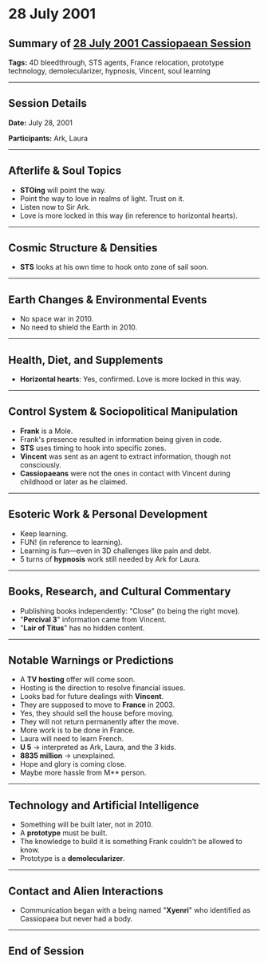 # 28 July 2001

## Summary of [28 July 2001 Cassiopaean Session](https://cassiopaea.org/forum/threads/session-28-july-2001.18634/)

**Tags:** 4D bleedthrough, STS agents, France relocation, prototype technology, demolecularizer, hypnosis, Vincent, soul learning

---

## Session Details

**Date:** July 28, 2001

**Participants:** Ark, Laura

---

## Afterlife & Soul Topics

- **STOing** will point the way.
- Point the way to love in realms of light. Trust on it.
- Listen now to Sir Ark.
- Love is more locked in this way (in reference to horizontal hearts).

---

## Cosmic Structure & Densities

- **STS** looks at his own time to hook onto zone of sail soon.

---

## Earth Changes & Environmental Events

- No space war in 2010.
- No need to shield the Earth in 2010.

---

## Health, Diet, and Supplements

- **Horizontal hearts**: Yes, confirmed. Love is more locked in this way.

---

## Control System & Sociopolitical Manipulation

- **Frank** is a Mole.
- Frank's presence resulted in information being given in code.
- **STS** uses timing to hook into specific zones.
- **Vincent** was sent as an agent to extract information, though not consciously.
- **Cassiopaeans** were not the ones in contact with Vincent during childhood or later as he claimed.

---

## Esoteric Work & Personal Development

- Keep learning.
- FUN! (in reference to learning).
- Learning is fun—even in 3D challenges like pain and debt.
- 5 turns of **hypnosis** work still needed by Ark for Laura.

---

## Books, Research, and Cultural Commentary

- Publishing books independently: "Close" (to being the right move).
- "**Percival 3**" information came from Vincent.
- "**Lair of Titus**" has no hidden content.

---

## Notable Warnings or Predictions

- A **TV hosting** offer will come soon.
- Hosting is the direction to resolve financial issues.
- Looks bad for future dealings with **Vincent**.
- They are supposed to move to **France** in 2003.
- Yes, they should sell the house before moving.
- They will not return permanently after the move.
- More work is to be done in France.
- Laura will need to learn French.
- **U 5** → interpreted as Ark, Laura, and the 3 kids.
- **8835 million** → unexplained.
- Hope and glory is coming close.
- Maybe more hassle from M** person.

---

## Technology and Artificial Intelligence

- Something will be built later, not in 2010.
- A **prototype** must be built.
- The knowledge to build it is something Frank couldn't be allowed to know.
- Prototype is a **demolecularizer**.

---

## Contact and Alien Interactions

- Communication began with a being named "**Xyenri**" who identified as Cassiopaea but never had a body.

---

## End of Session